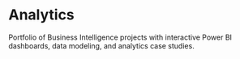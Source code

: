 # Analytics
Portfolio of Business Intelligence projects with interactive Power BI dashboards, data modeling, and analytics case studies.
